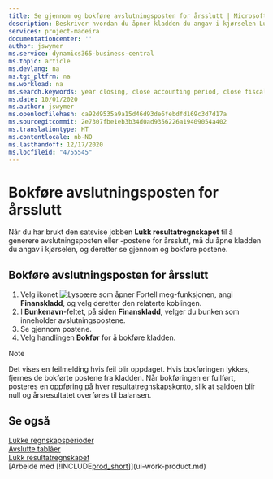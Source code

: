 ```yaml
---
title: Se gjennom og bokføre avslutningsposten for årsslutt | Microsoft-dokumentasjon
description: Beskriver hvordan du åpner kladden du angav i kjørselen Lukk resultatregnskapet, og deretter ser gjennom og bokfører avslutningsposten for årsslutt.
services: project-madeira
documentationcenter: ''
author: jswymer
ms.service: dynamics365-business-central
ms.topic: article
ms.devlang: na
ms.tgt_pltfrm: na
ms.workload: na
ms.search.keywords: year closing, close accounting period, close fiscal year, bank account detailed trial balance
ms.date: 10/01/2020
ms.author: jswymer
ms.openlocfilehash: ca92d9535a9a15d46d93de6febdfd169c3d7d17a
ms.sourcegitcommit: 2e7307fbe1eb3b34d0ad9356226a19409054a402
ms.translationtype: HT
ms.contentlocale: nb-NO
ms.lasthandoff: 12/17/2020
ms.locfileid: "4755545"
---
```

# <a name="post-the-year-end-closing-entry"></a>Bokføre avslutningsposten for årsslutt
Når du har brukt den satsvise jobben **Lukk resultatregnskapet** til å generere avslutningsposten eller -postene for årsslutt, må du åpne kladden du angav i kjørselen, og deretter se gjennom og bokføre postene.

## <a name="to-post-the-year-end-closing-entry"></a>Bokføre avslutningsposten for årsslutt
1. Velg ikonet ![Lyspære som åpner Fortell meg-funksjonen](media/ui-search/search_small.png "Fortell hva du vil gjøre"), angi **Finanskladd**, og velg deretter den relaterte koblingen.
2. I **Bunkenavn**-feltet, på siden **Finanskladd**, velger du bunken som inneholder avslutningspostene.
3. Se gjennom postene.
4. Velg handlingen **Bokfør** for å bokføre kladden.

> [!NOTE]  
>   Det vises en feilmelding hvis feil blir oppdaget. Hvis bokføringen lykkes, fjernes de bokførte postene fra kladden. Når bokføringen er fullført, posteres en oppføring på hver resultatregnskapskonto, slik at saldoen blir null og årsresultatet overføres til balansen.

## <a name="see-also"></a>Se også
[Lukke regnskapsperioder](year-close-account-periods.md)  
[Avslutte tablåer](year-close-books.md)  
[Lukk resultatregnskapet](year-close-income-statement.md)  
[Arbeide med [!INCLUDE[prod_short](includes/prod_short.md)]](ui-work-product.md)

